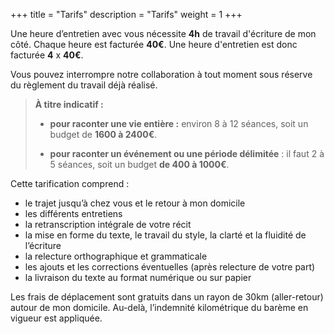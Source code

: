 +++
title = "Tarifs"
description = "Tarifs"
weight = 1
+++

Une heure d’entretien avec vous nécessite **4h** de travail d'écriture de mon côté. Chaque heure est facturée **40€**. Une heure d'entretien est donc facturée **4** x **40€**.

Vous pouvez interrompre notre collaboration à tout moment sous réserve du règlement du travail déjà réalisé.

> **À titre indicatif :**
>    * **pour raconter une vie entière :** environ 8 à 12 séances, soit un budget de **1600 à 2400€**.
>
>    * **pour raconter un événement ou une période délimitée** : il faut 2 à 5 séances, soit un budget **de 400 à 1000€**.

Cette tarification comprend :
- le trajet jusqu’à chez vous et le retour à mon domicile
- les différents entretiens
- la retranscription intégrale de votre récit
- la mise en forme du texte, le travail du style, la clarté et la fluidité de l’écriture
- la relecture orthographique et grammaticale
- les ajouts et les corrections éventuelles (après relecture de votre part)
- la livraison du texte au format numérique ou sur papier

Les frais de déplacement sont gratuits dans un rayon de 30km (aller-retour) autour de mon domicile. Au-delà, l’indemnité kilométrique du barème en vigueur est appliquée.